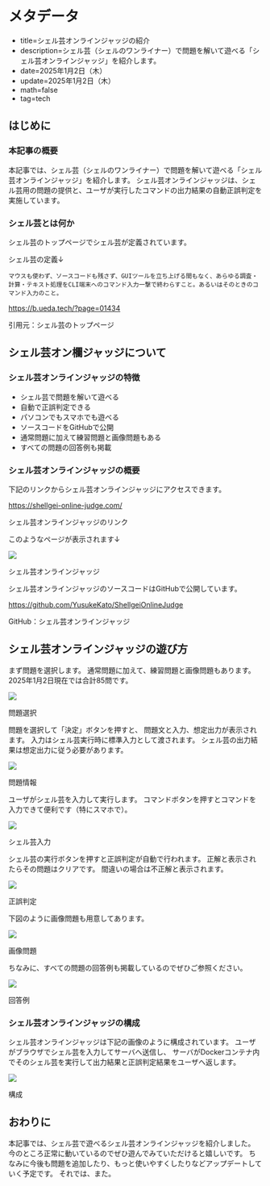 # メタデータ
- title=シェル芸オンラインジャッジの紹介
- description=シェル芸（シェルのワンライナー）で問題を解いて遊べる「シェル芸オンラインジャッジ」を紹介します。
- date=2025年1月2日（木）
- update=2025年1月2日（木）
- math=false
- tag=tech

## はじめに

### 本記事の概要

本記事では、シェル芸（シェルのワンライナー）で問題を解いて遊べる「シェル芸オンラインジャッジ」を紹介します。
シェル芸オンラインジャッジは、シェル芸用の問題の提供と、ユーザが実行したコマンドの出力結果の自動正誤判定を実施しています。

### シェル芸とは何か

シェル芸のトップページでシェル芸が定義されています。

シェル芸の定義↓

```
マウスも使わず、ソースコードも残さず、GUIツールを立ち上げる間もなく、あらゆる調査・計算・テキスト処理をCLI端末へのコマンド入力一撃で終わらすこと。あるいはそのときのコマンド入力のこと。
```

https://b.ueda.tech/?page=01434

引用元：シェル芸のトップページ

## シェル芸オン欄ジャッジについて

### シェル芸オンラインジャッジの特徴

- シェル芸で問題を解いて遊べる
- 自動で正誤判定できる
- パソコンでもスマホでも遊べる
- ソースコードをGitHubで公開
- 通常問題に加えて練習問題と画像問題もある
- すべての問題の回答例も掲載

### シェル芸オンラインジャッジの概要

下記のリンクからシェル芸オンラインジャッジにアクセスできます。

https://shellgei-online-judge.com/

シェル芸オンラインジャッジのリンク

このようなページが表示されます↓

![](../../images/2025/20250102_02.jpg)

シェル芸オンラインジャッジ

シェル芸オンラインジャッジのソースコードはGitHubで公開しています。

https://github.com/YusukeKato/ShellgeiOnlineJudge

GitHub：シェル芸オンラインジャッジ


## シェル芸オンラインジャッジの遊び方

まず問題を選択します。
通常問題に加えて、練習問題と画像問題もあります。
2025年1月2日現在では合計85問です。

![](../../images/2025/20250102_04.jpg)

問題選択

問題を選択して「決定」ボタンを押すと、
問題文と入力、想定出力が表示されます。
入力はシェル芸実行時に標準入力として渡されます。
シェル芸の出力結果は想定出力に従う必要があります。

![](../../images/2025/20250102_05.jpg)

問題情報

ユーザがシェル芸を入力して実行します。
コマンドボタンを押すとコマンドを入力できて便利です（特にスマホで）。

![](../../images/2025/20250102_06.jpg)

シェル芸入力

シェル芸の実行ボタンを押すと正誤判定が自動で行われます。
正解と表示されたらその問題はクリアです。
間違いの場合は不正解と表示されます。

![](../../images/2025/20250102_07.jpg)

正誤判定

下図のように画像問題も用意してあります。

![](../../images/2025/20250102_08.jpg)

画像問題

ちなみに、すべての問題の回答例も掲載しているのでぜひご参照ください。

![](../../images/2025/20250102_03.jpg)

回答例

### シェル芸オンラインジャッジの構成

シェル芸オンラインジャッジは下記の画像のように構成されています。
ユーザがブラウザでシェル芸を入力してサーバへ送信し、
サーバがDockerコンテナ内でそのシェル芸を実行して出力結果と正誤判定結果をユーザへ返します。

![](../../images/2025/20250102_01.jpg)

構成

## おわりに

本記事では、シェル芸で遊べるシェル芸オンラインジャッジを紹介しました。
今のところ正常に動いているのでぜひ遊んでみていただけると嬉しいです。
ちなみに今後も問題を追加したり、もっと使いやすくしたりなどアップデートしていく予定です。
それでは、また。